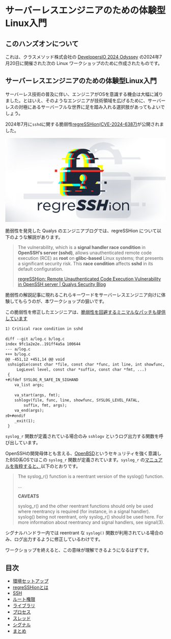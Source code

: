 # サーバーレスエンジニアのための体験型Linux入門

## このハンズオンについて

これは、クラスメソッド株式会社の [DevelopersIO 2024 Odyssey](https://classmethod.jp/m/odyssey/) の2024年7月20日に開催された次の Linux ワークショップのために作成されたものです。

## サーバーレスエンジニアのための体験型Linux入門

サーバーレス技術の普及に伴い、エンジニアがOSを意識する機会は大幅に減りました。とはいえ、そのようなエンジニアが技術領域を広げるために、サーバーレスの対極にあるサーバーフルな世界に足を踏み入れる選択肢があってもよいでしょう。

2024年7月に`sshd`に関する脆弱性[regreSSHion(CVE-2024-6387)](https://unit42.paloaltonetworks.com/threat-brief-cve-2024-6387-openssh/)が公開されました。

![](Q-regreSSHion.jpg)

脆弱性を発見した Qualys のエンジニアブログでは、regreSSHion について以下のような解説があります。

> The vulnerability, which is a **signal handler race condition** in **OpenSSH’s server (sshd)**, allows unauthenticated remote code execution (RCE) as **root** on **glibc-based** Linux systems; that presents a significant security risk. This **race condition** affects **sshd** in its default configuration.
>
> [regreSSHion: Remote Unauthenticated Code Execution Vulnerability in OpenSSH server \| Qualys Security Blog](https://blog.qualys.com/vulnerabilities-threat-research/2024/07/01/regresshion-remote-unauthenticated-code-execution-vulnerability-in-openssh-server)

脆弱性の解説記事に現れるこれらキーワードをサーバーレスエンジニア向けに体験してもらうのが、本ワークショップの狙いです。

この脆弱性を修正したエンジニアは、[脆弱性を回避するミニマルなパッチも提供しています](https://marc.info/?l=oss-security&m=171982317624594)

```
1) Critical race condition in sshd

diff --git a/log.c b/log.c
index 9fc1a2e2e..191ff4a5a 100644
--- a/log.c
+++ b/log.c
@@ -451,12 +451,14 @@ void
 sshsigdie(const char *file, const char *func, int line, int showfunc,
     LogLevel level, const char *suffix, const char *fmt, ...)
 {
+#ifdef SYSLOG_R_SAFE_IN_SIGHAND
 	va_list args;
 
 	va_start(args, fmt);
 	sshlogv(file, func, line, showfunc, SYSLOG_LEVEL_FATAL,
 	    suffix, fmt, args);
 	va_end(args);
ｫ0+#endif
 	_exit(1);
 }
```

`syslog_r` 関数が定義されている場合のみ `sshlogv` というログ出力する関数を呼び出しています。

OpenSSHの開発母体とも言える、[OpenBSD](https://www.openbsd.org/)というセキュリティを強く意識したBSD系OSではこの `syslog_r` 関数が定義されています。`syslog_r` の[マニュアルを抜粋すると、](https://man.openbsd.org/syslog.3)以下のとおりです。

> The syslog_r() function is a reentrant version of the syslog() function. 
>
> ...
>
> **CAVEATS**
>
> syslog_r() and the other reentrant functions should only be used where reentrancy is required (for instance, in a signal handler). syslog() being not reentrant, only syslog_r() should be used here. For more information about reentrancy and signal handlers, see signal(3).

シグナルハンドラー内では reentrant な `syslog()` 関数が利用されている場合のみ、ログ出力するように修正しているわけです。

ワークショップを終えると、この意味が理解できるようになるはずです。

## 目次

- [環境セットアップ](setup/README.md)
- [regreSSHionとは](regresshion/README.md)
- [SSH](ssh/README.md)
- [ルート権限](root/README.md)
- [ライブラリ](library/README.md)
- [プロセス](process/README.md)
- [スレッド](thread/README.md)
- [シグナル](signal/README.md)
- [まとめ](summary/README.md)
